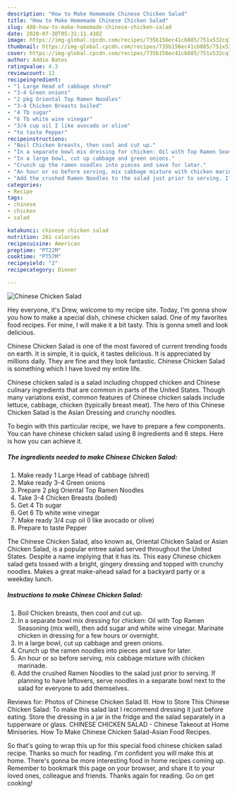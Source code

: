 ```yaml
---
description: "How to Make Homemade Chinese Chicken Salad"
title: "How to Make Homemade Chinese Chicken Salad"
slug: 488-how-to-make-homemade-chinese-chicken-salad
date: 2020-07-30T05:31:11.438Z
image: https://img-global.cpcdn.com/recipes/735b156ec41cb885/751x532cq70/chinese-chicken-salad-recipe-main-photo.jpg
thumbnail: https://img-global.cpcdn.com/recipes/735b156ec41cb885/751x532cq70/chinese-chicken-salad-recipe-main-photo.jpg
cover: https://img-global.cpcdn.com/recipes/735b156ec41cb885/751x532cq70/chinese-chicken-salad-recipe-main-photo.jpg
author: Addie Bates
ratingvalue: 4.3
reviewcount: 12
recipeingredient:
- "1 Large Head of cabbage shred"
- "3-4 Green onions"
- "2 pkg Oriental Top Ramen Noodles"
- "3-4 Chicken Breasts boiled"
- "4 Tb sugar"
- "6 Tb white wine vinegar"
- "3/4 cup oil I like avocado or olive"
- "to taste Pepper"
recipeinstructions:
- "Boil Chicken breasts, then cool and cut up."
- "In a separate bowl mix dressing for chicken: Oil with Top Ramen Seasoning (mix well), then add sugar and white wine vinegar. Marinate chicken in dressing for a few hours or overnight."
- "In a large bowl, cut up cabbage and green onions."
- "Crunch up the ramen noodles into pieces and save for later."
- "An hour or so before serving, mix cabbage mixture with chicken marinade."
- "Add the crushed Ramen Noodles to the salad just prior to serving. If planning to have leftovers, serve noodles in a separate bowl next to the salad for everyone to add themselves."
categories:
- Recipe
tags:
- chinese
- chicken
- salad

katakunci: chinese chicken salad 
nutrition: 261 calories
recipecuisine: American
preptime: "PT22M"
cooktime: "PT57M"
recipeyield: "2"
recipecategory: Dinner

---
```



![Chinese Chicken Salad](https://img-global.cpcdn.com/recipes/735b156ec41cb885/751x532cq70/chinese-chicken-salad-recipe-main-photo.jpg)

Hey everyone, it's Drew, welcome to my recipe site. Today, I'm gonna show you how to make a special dish, chinese chicken salad. One of my favorites food recipes. For mine, I will make it a bit tasty. This is gonna smell and look delicious.

Chinese Chicken Salad is one of the most favored of current trending foods on earth. It is simple, it is quick, it tastes delicious. It is appreciated by millions daily. They are fine and they look fantastic. Chinese Chicken Salad is something which I have loved my entire life.

Chinese chicken salad is a salad including chopped chicken and Chinese culinary ingredients that are common in parts of the United States. Though many variations exist, common features of Chinese chicken salads include lettuce, cabbage, chicken (typically breast meat). The hero of this Chinese Chicken Salad is the Asian Dressing and crunchy noodles.


To begin with this particular recipe, we have to prepare a few components. You can have chinese chicken salad using 8 ingredients and 6 steps. Here is how you can achieve it.

<!--inarticleads1-->

##### The ingredients needed to make Chinese Chicken Salad:

1. Make ready 1 Large Head of cabbage (shred)
1. Make ready 3-4 Green onions
1. Prepare 2 pkg Oriental Top Ramen Noodles
1. Take 3-4 Chicken Breasts (boiled)
1. Get 4 Tb sugar
1. Get 6 Tb white wine vinegar
1. Make ready 3/4 cup oil (I like avocado or olive)
1. Prepare to taste Pepper


The Chinese Chicken Salad, also known as, Oriental Chicken Salad or Asian Chicken Salad, is a popular entree salad served throughout the United States. Despite a name implying that it has its. This easy Chinese chicken salad gets tossed with a bright, gingery dressing and topped with crunchy noodles. Makes a great make-ahead salad for a backyard party or a weekday lunch. 

<!--inarticleads2-->

##### Instructions to make Chinese Chicken Salad:

1. Boil Chicken breasts, then cool and cut up.
1. In a separate bowl mix dressing for chicken: Oil with Top Ramen Seasoning (mix well), then add sugar and white wine vinegar. Marinate chicken in dressing for a few hours or overnight.
1. In a large bowl, cut up cabbage and green onions.
1. Crunch up the ramen noodles into pieces and save for later.
1. An hour or so before serving, mix cabbage mixture with chicken marinade.
1. Add the crushed Ramen Noodles to the salad just prior to serving. If planning to have leftovers, serve noodles in a separate bowl next to the salad for everyone to add themselves.


Reviews for: Photos of Chinese Chicken Salad III. How to Store This Chinese Chicken Salad: To make this salad last I recommend dressing it just before eating. Store the dressing in a jar in the fridge and the salad separately in a tupperware or glass. CHINESE CHICKEN SALAD - Chinese Takeout at Home Miniseries. How To Make Chinese Chicken Salad-Asian Food Recipes. 

So that's going to wrap this up for this special food chinese chicken salad recipe. Thanks so much for reading. I'm confident you will make this at home. There's gonna be more interesting food in home recipes coming up. Remember to bookmark this page on your browser, and share it to your loved ones, colleague and friends. Thanks again for reading. Go on get cooking!
